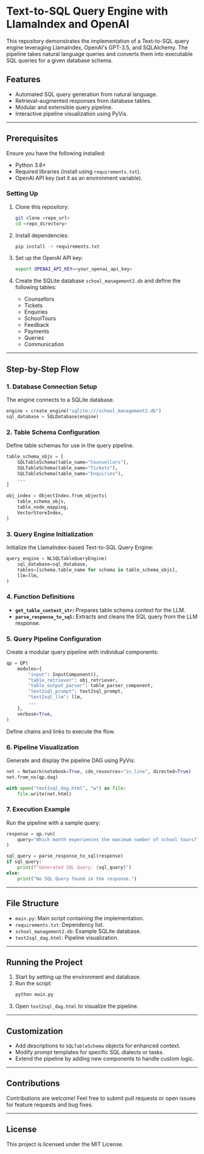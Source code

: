 # Text-to-SQL Query Engine with LlamaIndex and OpenAI

This repository demonstrates the implementation of a Text-to-SQL query engine leveraging LlamaIndex, OpenAI's GPT-3.5, and SQLAlchemy. The pipeline takes natural language queries and converts them into executable SQL queries for a given database schema.

## Features
- Automated SQL query generation from natural language.
- Retrieval-augmented responses from database tables.
- Modular and extensible query pipeline.
- Interactive pipeline visualization using PyVis.

---

## Prerequisites

Ensure you have the following installed:

- Python 3.8+
- Required libraries (install using `requirements.txt`).
- OpenAI API key (set it as an environment variable).

### Setting Up

1. Clone this repository:
    ```bash
    git clone <repo_url>
    cd <repo_directory>
    ```

2. Install dependencies:
    ```bash
    pip install -r requirements.txt
    ```

3. Set up the OpenAI API key:
    ```bash
    export OPENAI_API_KEY=<your_openai_api_key>
    ```

4. Create the SQLite database `school_management2.db` and define the following tables:
    - Counsellors
    - Tickets
    - Enquiries
    - SchoolTours
    - Feedback
    - Payments
    - Queries
    - Communication

---

## Step-by-Step Flow

### 1. **Database Connection Setup**
The engine connects to a SQLite database.

```python
engine = create_engine("sqlite:///school_management2.db")
sql_database = SQLDatabase(engine)
```

### 2. **Table Schema Configuration**
Define table schemas for use in the query pipeline.

```python
table_schema_objs = [
    SQLTableSchema(table_name="Counsellors"),
    SQLTableSchema(table_name="Tickets"),
    SQLTableSchema(table_name="Enquiries"),
    ...
]

obj_index = ObjectIndex.from_objects(
    table_schema_objs,
    table_node_mapping,
    VectorStoreIndex,
)
```

### 3. **Query Engine Initialization**

Initialize the LlamaIndex-based Text-to-SQL Query Engine:

```python
query_engine = NLSQLTableQueryEngine(
    sql_database=sql_database,
    tables=[schema.table_name for schema in table_schema_objs],
    llm=llm,
)
```

### 4. **Function Definitions**

- **`get_table_context_str`:** Prepares table schema context for the LLM.
- **`parse_response_to_sql`:** Extracts and cleans the SQL query from the LLM response.

### 5. **Query Pipeline Configuration**

Create a modular query pipeline with individual components:

```python
qp = QP(
    modules={
        "input": InputComponent(),
        "table_retriever": obj_retriever,
        "table_output_parser": table_parser_component,
        "text2sql_prompt": text2sql_prompt,
        "text2sql_llm": llm,
        ...
    },
    verbose=True,
)
```

Define chains and links to execute the flow.

### 6. **Pipeline Visualization**

Generate and display the pipeline DAG using PyVis:

```python
net = Network(notebook=True, cdn_resources="in_line", directed=True)
net.from_nx(qp.dag)

with open("text2sql_dag.html", "w") as file:
    file.write(net.html)
```

### 7. **Execution Example**

Run the pipeline with a sample query:

```python
response = qp.run(
    query="Which month experiences the maximum number of school tours?"
)

sql_query = parse_response_to_sql(response)
if sql_query:
    print(f"Generated SQL Query: {sql_query}")
else:
    print("No SQL Query found in the response.")
```

---

## File Structure

- `main.py`: Main script containing the implementation.
- `requirements.txt`: Dependency list.
- `school_management2.db`: Example SQLite database.
- `text2sql_dag.html`: Pipeline visualization.

---

## Running the Project

1. Start by setting up the environment and database.
2. Run the script:
    ```bash
    python main.py
    ```
3. Open `text2sql_dag.html` to visualize the pipeline.

---

## Customization

- Add descriptions to `SQLTableSchema` objects for enhanced context.
- Modify prompt templates for specific SQL dialects or tasks.
- Extend the pipeline by adding new components to handle custom logic.

---

## Contributions

Contributions are welcome! Feel free to submit pull requests or open issues for feature requests and bug fixes.

---

## License

This project is licensed under the MIT License.
